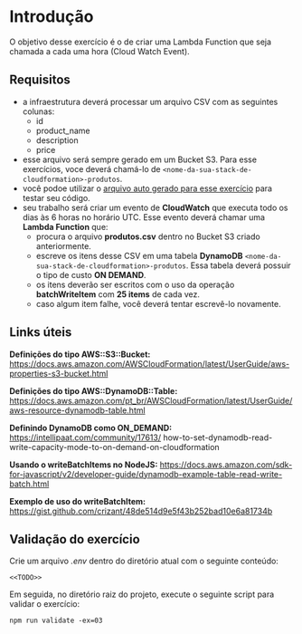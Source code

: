 # Introdução
O objetivo desse exercício é o de criar uma Lambda Function que seja chamada a cada uma hora (Cloud Watch Event).

## Requisitos

- a infraestrutura deverá processar um arquivo CSV com as seguintes colunas:
  - id
  - product_name
  - description
  - price
- esse arquivo será sempre gerado em um Bucket S3. Para esse exercícios, voce deverá chamá-lo de `<nome-da-sua-stack-de-cloudformation>-produtos`.
- você podoe utilizar o [arquivo auto gerado para esse exercício](produtos.csv) para testar seu código.
- seu trabalho será criar um evento de **CloudWatch** que executa todo os dias às 6 horas no horário UTC. Esse evento deverá chamar uma **Lambda Function** que:
  - procura o arquivo **produtos.csv** dentro no Bucket S3 criado anteriormente.
  - escreve os itens desse CSV em uma tabela **DynamoDB** `<nome-da-sua-stack-de-cloudformation>-produtos`. Essa tabela deverá possuir o tipo de custo **ON DEMAND**.
  - os itens deverão ser escritos com o uso da operação **batchWriteItem** com **25 items** de cada vez.
  - caso algum item falhe, você deverá tentar escrevê-lo novamente.


## Links úteis
**Definições do tipo AWS::S3::Bucket:** https://docs.aws.amazon.com/AWSCloudFormation/latest/UserGuide/aws-properties-s3-bucket.html

**Definições do tipo AWS::DynamoDB::Table:** https://docs.aws.amazon.com/pt_br/AWSCloudFormation/latest/UserGuide/aws-resource-dynamodb-table.html

**Definindo DynamoDB como ON_DEMAND:** https://intellipaat.com/community/17613/
how-to-set-dynamodb-read-write-capacity-mode-to-on-demand-on-cloudformation

**Usando o writeBatchItems no NodeJS:** https://docs.aws.amazon.com/sdk-for-javascript/v2/developer-guide/dynamodb-example-table-read-write-batch.html

**Exemplo de uso do writeBatchItem:** https://gist.github.com/crizant/48de514d9e5f43b252bad10e6a81734b

## Validação do exercício

Crie um arquivo *.env* dentro do diretório atual com o seguinte conteúdo:
```
<<TODO>>
```

Em seguida, no diretório raiz do projeto, execute o seguinte script para validar o exercício:
```
npm run validate -ex=03
```
